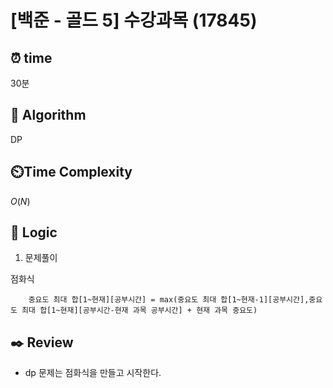 # [백준 - 골드 5] 수강과목 (17845)
 
## ⏰  **time**

30분

## :pushpin: **Algorithm**

DP

## ⏲️**Time Complexity**

$O(N)$

## :round_pushpin: **Logic**

1. 문제풀이

점화식

```
    중요도 최대 합[1~현재][공부시간] = max(중요도 최대 합[1~현재-1][공부시간],중요도 최대 합[1~현재][공부시간-현재 과목 공부시간] + 현재 과목 중요도)
```

## :black_nib: **Review**
- dp 문제는 점화식을 만들고 시작한다.